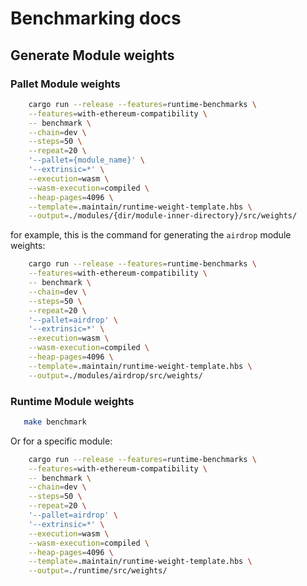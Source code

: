 # Benchmarking docs

## Generate Module weights

### Pallet Module weights

```bash
    cargo run --release --features=runtime-benchmarks \
    --features=with-ethereum-compatibility \
    -- benchmark \
    --chain=dev \
    --steps=50 \
    --repeat=20 \
    '--pallet={module_name}' \
    '--extrinsic=*' \
    --execution=wasm \
    --wasm-execution=compiled \
    --heap-pages=4096 \
    --template=.maintain/runtime-weight-template.hbs \
    --output=./modules/{dir/module-inner-directory}/src/weights/
```

for example, this is the command for generating the `airdrop` module weights:

```bash
    cargo run --release --features=runtime-benchmarks \
    --features=with-ethereum-compatibility \
    -- benchmark \
    --chain=dev \
    --steps=50 \
    --repeat=20 \
    '--pallet=airdrop' \
    '--extrinsic=*' \
    --execution=wasm \
    --wasm-execution=compiled \
    --heap-pages=4096 \
    --template=.maintain/runtime-weight-template.hbs \
    --output=./modules/airdrop/src/weights/
```

### Runtime Module weights

```bash
   make benchmark
```

Or for a specific module:

```bash
    cargo run --release --features=runtime-benchmarks \
    --features=with-ethereum-compatibility \
    -- benchmark \
    --chain=dev \
    --steps=50 \
    --repeat=20 \
    '--pallet=airdrop' \
    '--extrinsic=*' \
    --execution=wasm \
    --wasm-execution=compiled \
    --heap-pages=4096 \
    --template=.maintain/runtime-weight-template.hbs \
    --output=./runtime/src/weights/
```
